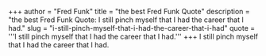 +++
author = "Fred Funk"
title = "the best Fred Funk Quote"
description = "the best Fred Funk Quote: I still pinch myself that I had the career that I had."
slug = "i-still-pinch-myself-that-i-had-the-career-that-i-had"
quote = '''I still pinch myself that I had the career that I had.'''
+++
I still pinch myself that I had the career that I had.
